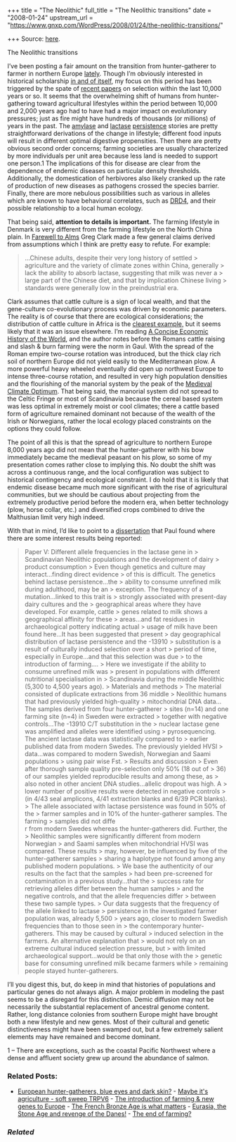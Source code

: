 +++
title = "The Neolithic"
full_title = "The Neolithic transitions"
date = "2008-01-24"
upstream_url = "https://www.gnxp.com/WordPress/2008/01/24/the-neolithic-transitions/"

+++
Source: [here](https://www.gnxp.com/WordPress/2008/01/24/the-neolithic-transitions/).

The Neolithic transitions

I’ve been posting a fair amount on the transition from hunter-gatherer to farmer in northern Europe [lately](https://www.gnxp.com/blog/2008/01/more-notes-on-neolithic-europe.php). Though I’m obviously interested in historical scholarship [in and of itself](https://www.gnxp.com/blog/2005/12/10-questions-for-warren-treadgold.php), my focus on this period has been triggered by the spate of [recent papers](http://scienceblogs.com/gnxp/2007/09/important_papers_on_recent_hum.php) on selection within the last 10,000 years or so. It seems that the overwhelming shift of humans from hunter-gathering toward agricultural lifestyles within the period between 10,000 and 2,000 years ago had to have had a major impact on evolutionary pressures; just as fire might have hundreds of thousands (or millions) of years in the past. The [amylase](http://scienceblogs.com/gnxp/2007/09/maybe_its_agriculture.php) and [lactase](https://www.google.com/search?q=lactase&btnG=Search%21&domains=scienceblogs.com%2Fgnxp&sitesearch=scienceblogs.com%2Fgnxp) [persistence](https://www.google.com/search?ie=UTF-8&oe=UTF-8&q=lactase&btnG=With+Google&domains=gnxp.com&sitesearch=gnxp.com) stories are pretty straightforward derivations of the change in lifestyle; different food inputs will result in different optimal digestive propensities. Then there are pretty obvious second order concerns; farming societies are usually characterized by more individuals per unit area because less land is needed to support one person.1 The implications of this for disease are clear from the dependence of endemic diseases on particular density thresholds. Additionally, the domestication of herbivores also likely cranked up the rate of production of new diseases as pathogens crossed the species barrier. Finally, there are more nebulous possibilities such as various in alleles which are known to have behavioral correlates, such as [DRD4](http://www.pnas.org/cgi/content/full/99/1/10), and their possible relationship to a local human ecology.

That being said, **attention to details is important.** The farming lifestyle in Denmark is very different from the farming lifestyle on the North China plain. In [Farewell to Alms](https://www.amazon.com/exec/obidos/ASIN/0691121354/geneexpressio-20/) Greg Clark made a few general claims derived from assumptions which I think are pretty easy to refute. For example:

> …Chinese adults, despite their very long history of settled > agriculture and the variety of climate zones within China, generally > lack the ability to absorb lactase, suggesting that milk was never a > large part of the Chinese diet, and that by implication Chinese living > standards were generally low in the preindustrial era.

Clark assumes that cattle culture is a sign of local wealth, and that the gene-culture co-evolutionary process was driven by economic parameters. The reality is of course that there are ecological considerations; the distribution of cattle culture in Africa is the [clearest example,](https://en.wikipedia.org/wiki/Tsetse_fly#Animal_trypanosomiasis) but it seems likely that it was an issue elsewhere. I’m reading [A Concise Economic History of the World](https://www.amazon.com/exec/obidos/ASIN/0195127056/geneexpressio-20), and the author notes before the Romans cattle raising and slash & burn farming were the norm in Gaul. With the spread of the Roman empire two-course rotation was introduced, but the thick clay rich soil of northern Europe did not yield easily to the Mediterranean plow. A more powerful heavy wheeled eventually did open up northwest Europe to intense three-course rotation, and resulted in very high population densities and the flourishing of the manorial system by the peak of the [Medieval Climate Optimum](https://en.wikipedia.org/wiki/Medieval_Warm_Period). That being said, the manorial system did not spread to the Celtic Fringe or most of Scandinavia because the cereal based system was less optimal in extremely moist or cool climates; there a cattle based form of agriculture remained dominant not because of the wealth of the Irish or Norwegians, rather the local ecology placed constraints on the options they could follow.

The point of all this is that the spread of agriculture to northern Europe 8,000 years ago did not mean that the hunter-gatherer with his bow immediately became the medieval peasant on his plow, so some of my presentation comes rather close to implying this. No doubt the shift was across a continuous range, and the local configuration was subject to historical contingency and ecological constraint. I do hold that it is likely that endemic disease became much more significant with the rise of agricultural communities, but we should be cautious about projecting from the extremely productive period before the modern era, when better technology (plow, horse collar, etc.) and diversified crops combined to drive the Malthusian limit very high indeed.

With that in mind, I’d like to point to a [dissertation](http://publications.uu.se/theses/abstract.xsql?dbid=8162) that Paul found where there are some interest results being reported:

> Paper V: Different allele frequencies in the lactase gene in > Scandinavian Neolithic populations and the development of dairy > product consumption >
> Even though genetics and culture may interact…finding direct evidence > of this is difficult. The genetics behind lactase persistence…the > ability to consume unrefined milk during adulthood, may be an > exception. The frequency of a mutation…linked to this trait is > strongly associated with present-day dairy cultures and the > geographical areas where they have developed. For example, cattle > genes related to milk shows a geographical affinity for these > areas…and fat residues in archaeological pottery indicating actual > usage of milk have been found here…It has been suggested that present > day geographical distribution of lactase persistence and the -13910 > substitution is a result of culturally induced selection over a short > period of time, especially in Europe…and that this selection was due > to the introduction of farming…. >
> Here we investigate if the ability to consume unrefined milk was > present in populations with different nutritional specialisation in > Scandinavia during the middle Neolithic (5,300 to 4,500 years ago). >
> Materials and methods >
> The material consisted of duplicate extractions from 36 middle > Neolithic humans that had previously yielded high-quality > mitochondrial DNA data…The samples derived from four hunter-gatherer > sites (n=14) and one farming site (n=4) in Sweden were extracted > together with negative controls…The -13910 C/T substitution in the > nuclear lactase gene was amplified and alleles were identified using > pyrosequencing. The ancient lactase data was statistically compared to > earlier published data from modern Swedes. The previously yielded HVSI > data…was compared to modern Swedish, Norwegian and Saami populations > using pair wise Fst. >
> Results and discussion >
> Even after thorough sample quality pre-selection only 50% (18 out of > 36) of our samples yielded reproducible results and among these, as > also noted in other ancient DNA studies…allelic dropout was high. A > lower number of positive results were detected in negative controls > (in 4/43 seal amplicons, 4/41 extraction blanks and 6/39 PCR blanks). > The allele associated with lactase persistence was found in 50% of the > farmer samples and in 10% of the hunter-gatherer samples. The farming > samples did not diffe  
> r from modern Swedes whereas the hunter-gatherers did. Further, the > Neolithic samples were significantly different from modern Norwegian > and Saami samples when mitochondrial HVSI was compared. These results > may, however, be influenced by five of the hunter-gatherer samples > sharing a haplotype not found among any published modern populations. > We base the authenticity of our results on the fact that the samples > had been pre-screened for contamination in a previous study…that the > success rate for retrieving alleles differ between the human samples > and the negative controls, and that the allele frequencies differ > between these two sample types. >
> Our data suggests that the frequency of the allele linked to lactase > persistence in the investigated farmer population was, already 5,500 > years ago, closer to modern Swedish frequencies than to those seen in > the contemporary hunter-gatherers. This may be caused by cultural > induced selection in the farmers. An alternative explanation that > would not rely on an extreme cultural induced selection pressure, but > with limited archaeological support…would be that only those with the > genetic base for consuming unrefined milk became farmers while > remaining people stayed hunter-gatherers.

I’ll you digest this, but, do keep in mind that histories of populations and particular genes do not always align. A major problem in modeling the past seems to be a disregard for this distinction. Demic diffusion may not be necessarily the substantial replacement of ancestral genome content. Rather, long distance colonies from southern Europe might have brought both a new lifestyle and new genes. Most of their cultural and genetic distinctiveness might have been swamped out, but a few extremely salient elements may have remained and become dominant.

1 – There are exceptions, such as the coastal Pacific Northwest where a dense and affluent society grew up around the abundance of salmon.

### Related Posts:

- [European hunter-gatherers, blue eyes and dark
  skin?](https://www.gnxp.com/WordPress/2014/01/26/european-hunter-gatherers-blue-eyes-and-dark-skin/) - [Maybe it's agriculture - soft sweep
  TRPV6](https://www.gnxp.com/WordPress/2008/02/27/maybe-its-agriculture-soft-sweep-trpv6/) - [The introduction of farming & new genes to
  Europe](https://www.gnxp.com/WordPress/2009/09/03/the-introduction-of-farming-new-genes-to-europe/) - [The French Bronze Age is what
  matters](https://www.gnxp.com/WordPress/2020/05/27/the-french-bronze-age/) - [Eurasia, the Stone Age and revenge of the
  Danes!](https://www.gnxp.com/WordPress/2022/05/05/eurasia-the-stone-age-and-revenge-of-the-danes/) - [The end of
  farming?](https://www.gnxp.com/WordPress/2007/09/06/the-end-of-farming/)

### *Related*

[](https://www.addtoany.com/add_to/facebook?linkurl=https%3A%2F%2Fwww.gnxp.com%2FWordPress%2F2008%2F01%2F24%2Fthe-neolithic-transitions%2F&linkname=The%20Neolithic%20transitions "Facebook")[](https://www.addtoany.com/add_to/twitter?linkurl=https%3A%2F%2Fwww.gnxp.com%2FWordPress%2F2008%2F01%2F24%2Fthe-neolithic-transitions%2F&linkname=The%20Neolithic%20transitions "Twitter")[](https://www.addtoany.com/add_to/email?linkurl=https%3A%2F%2Fwww.gnxp.com%2FWordPress%2F2008%2F01%2F24%2Fthe-neolithic-transitions%2F&linkname=The%20Neolithic%20transitions "Email")[](https://www.addtoany.com/share)
